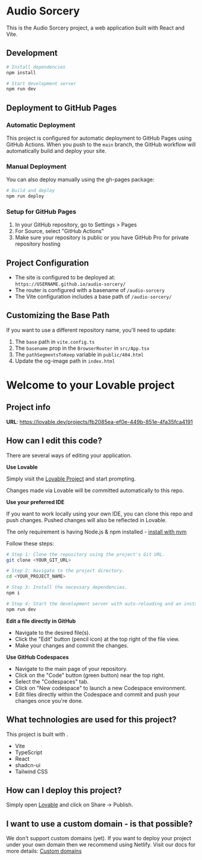 # Audio Sorcery

This is the Audio Sorcery project, a web application built with React and Vite.

## Development

```bash
# Install dependencies
npm install

# Start development server
npm run dev
```

## Deployment to GitHub Pages

### Automatic Deployment
This project is configured for automatic deployment to GitHub Pages using GitHub Actions. When you push to the `main` branch, the GitHub workflow will automatically build and deploy your site.

### Manual Deployment
You can also deploy manually using the gh-pages package:

```bash
# Build and deploy
npm run deploy
```

### Setup for GitHub Pages
1. In your GitHub repository, go to Settings > Pages
2. For Source, select "GitHub Actions"
3. Make sure your repository is public or you have GitHub Pro for private repository hosting

## Project Configuration
- The site is configured to be deployed at: `https://USERNAME.github.io/audio-sorcery/`
- The router is configured with a basename of `/audio-sorcery`
- The Vite configuration includes a base path of `/audio-sorcery/`

## Customizing the Base Path
If you want to use a different repository name, you'll need to update:
1. The `base` path in `vite.config.ts`
2. The `basename` prop in the `BrowserRouter` in `src/App.tsx` 
3. The `pathSegmentsToKeep` variable in `public/404.html`
4. Update the og-image path in `index.html`

# Welcome to your Lovable project

## Project info

**URL**: https://lovable.dev/projects/fb2085ea-ef0e-449b-851e-4fa35fca4191

## How can I edit this code?

There are several ways of editing your application.

**Use Lovable**

Simply visit the [Lovable Project](https://lovable.dev/projects/fb2085ea-ef0e-449b-851e-4fa35fca4191) and start prompting.

Changes made via Lovable will be committed automatically to this repo.

**Use your preferred IDE**

If you want to work locally using your own IDE, you can clone this repo and push changes. Pushed changes will also be reflected in Lovable.

The only requirement is having Node.js & npm installed - [install with nvm](https://github.com/nvm-sh/nvm#installing-and-updating)

Follow these steps:

```sh
# Step 1: Clone the repository using the project's Git URL.
git clone <YOUR_GIT_URL>

# Step 2: Navigate to the project directory.
cd <YOUR_PROJECT_NAME>

# Step 3: Install the necessary dependencies.
npm i

# Step 4: Start the development server with auto-reloading and an instant preview.
npm run dev
```

**Edit a file directly in GitHub**

- Navigate to the desired file(s).
- Click the "Edit" button (pencil icon) at the top right of the file view.
- Make your changes and commit the changes.

**Use GitHub Codespaces**

- Navigate to the main page of your repository.
- Click on the "Code" button (green button) near the top right.
- Select the "Codespaces" tab.
- Click on "New codespace" to launch a new Codespace environment.
- Edit files directly within the Codespace and commit and push your changes once you're done.

## What technologies are used for this project?

This project is built with .

- Vite
- TypeScript
- React
- shadcn-ui
- Tailwind CSS

## How can I deploy this project?

Simply open [Lovable](https://lovable.dev/projects/fb2085ea-ef0e-449b-851e-4fa35fca4191) and click on Share -> Publish.

## I want to use a custom domain - is that possible?

We don't support custom domains (yet). If you want to deploy your project under your own domain then we recommend using Netlify. Visit our docs for more details: [Custom domains](https://docs.lovable.dev/tips-tricks/custom-domain/)
